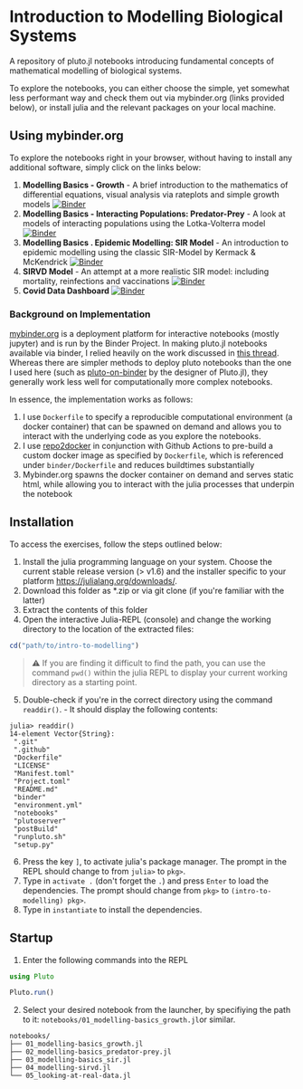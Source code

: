 # Introduction to Modelling Biological Systems
A repository of pluto.jl notebooks introducing fundamental concepts of mathematical modelling of biological systems.

To explore the notebooks, you can either choose the simple, yet somewhat less performant way and check them out via mybinder.org (links provided below), or install julia and the relevant packages on your local machine.

## Using mybinder.org

To explore the notebooks right in your browser, without having to install any additional software, simply click on the links below:

1. **Modelling Basics - Growth** - A brief introduction to the mathematics of differential equations, visual analysis via rateplots and simple growth models [![Binder](https://mybinder.org/badge_logo.svg)](https://mybinder.org/v2/gh/el-uhu/intro-to-modelling/HEAD?urlpath=pluto/open?path=/home/jovyan/notebooks/01_modelling-basics_growth.jl)
2. **Modelling Basics - Interacting Populations: Predator-Prey** - A look at models of interacting populations using the Lotka-Volterra model [![Binder](https://mybinder.org/badge_logo.svg)](https://mybinder.org/v2/gh/el-uhu/intro-to-modelling/HEAD?urlpath=pluto/open?path=/home/jovyan/notebooks/02_modelling-basics_predator-prey.jl)
3. **Modelling Basics . Epidemic Modelling: SIR Model** - An introduction to epidemic modelling using the classic SIR-Model by Kermack & McKendrick [![Binder](https://mybinder.org/badge_logo.svg)](https://mybinder.org/v2/gh/el-uhu/intro-to-modelling/HEAD?urlpath=pluto/open?path=/home/jovyan/notebooks/03_modelling-basics_sir.jl)
4. **SIRVD Model** - An attempt at a more realistic SIR model: including mortality, reinfections and vaccinations [![Binder](https://mybinder.org/badge_logo.svg)](https://mybinder.org/v2/gh/el-uhu/intro-to-modelling/HEAD?urlpath=pluto/open?path=/home/jovyan/notebooks/04_modelling-sirvd.jl)
5. **Covid Data Dashboard** [![Binder](https://mybinder.org/badge_logo.svg)](https://mybinder.org/v2/gh/el-uhu/intro-to-modelling/HEAD?urlpath=pluto/open?path=/home/jovyan/notebooks/05_looking-at-real-data.jl)
### Background on Implementation
[mybinder.org](https://mybinder.org/) is a deployment platform for interactive notebooks (mostly jupyter) and is run by the Binder Project. In making pluto.jl notebooks available via binder, I relied heavily on the work discussed in [this thread](https://discourse.julialang.org/t/hosting-interactive-pluto-notebook-on-web-github/47167). Whereas there are simpler methods to deploy pluto notebooks than the one I used here (such as [pluto-on-binder](http://pluto-on-binder.glitch.me/) by the designer of Pluto.jl), they generally work less well for computationally more complex notebooks.

In essence, the implementation works as follows:

1. I use `Dockerfile` to specify a reproducible computational environment (a docker container) that can be spawned on demand and allows you to interact with the underlying code as you explore the notebooks.
2. I use [repo2docker]() in conjunction with Github Actions to pre-build a custom docker image as specified by `Dockerfile`, which is referenced under `binder/Dockerfile` and reduces buildtimes substantially
3. Mybinder.org spawns the docker container on demand and serves static html, while allowing you to interact with the julia processes that underpin the notebook

## Installation

To access the exercises, follow the steps outlined below:

1. Install the julia programming language on your system. Choose the current stable release version (> v1.6) and the installer specific to your platform https://julialang.org/downloads/.
2. Download this folder as *.zip or via git clone (if you're familiar with the latter)
3. Extract the contents of this folder
4. Open the interactive Julia-REPL (console) and change the working directory to the location of the extracted files:
   
```julia
cd("path/to/intro-to-modelling")
```

> :warning: If you are finding it difficult to find the path, you can use the command `pwd()` within the julia REPL to display your current working directory as a starting point.

5. Double-check if you're in the correct directory using the command `readdir()`. - It should display the following contents:

```
julia> readdir()
14-element Vector{String}:
 ".git"
 ".github"
 "Dockerfile"
 "LICENSE"
 "Manifest.toml"
 "Project.toml"
 "README.md"
 "binder"
 "environment.yml"
 "notebooks"
 "plutoserver"
 "postBuild"
 "runpluto.sh"
 "setup.py"
```

6. Press the key `]`, to activate julia's package manager. The prompt in the REPL should change to from `julia>` to `pkg>`.
7. Type in `activate .` (don't forget the `.`) and press `Enter` to load the dependencies. The prompt should change from `pkg>` to `(intro-to-modelling) pkg>`.
8. Type in `instantiate` to install the dependencies.

## Startup
1. Enter the following commands into the REPL
```julia
using Pluto

Pluto.run()
```

2. Select your desired notebook from the launcher, by specifiying the path to it: `notebooks/01_modelling-basics_growth.jl`or similar.
```
notebooks/
├── 01_modelling-basics_growth.jl
├── 02_modelling-basics_predator-prey.jl
├── 03_modelling-basics_sir.jl
├── 04_modelling-sirvd.jl
└── 05_looking-at-real-data.jl
```
